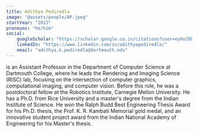 ```yaml
---
title: Adithya Pediredla
image: "@assets/people/AP.jpeg"
startYear: "2023"
pronouns: "he/him"
social: 
    googleScholar: "https://scholar.google.co.in/citations?user=ey6n20kAAAAJ&hl=en"
    linkedIn: "https://www.linkedin.com/in/adithyapediredla/"
    email: "adithya.k.pediredla@dartmouth.edu"
---
```


is an Assistant Professor in the Department of Computer Science at Dartmouth College, where he leads the Rendering and Imaging Science (RISC) lab, focusing on the intersection of computer graphics, computational imaging, and computer vision. Before this role, he was a postdoctoral fellow at the Robotics Institute, Carnegie Mellon University. He has a Ph.D. from Rice University and a master's degree from the Indian Institute of Science. He won the Ralph Budd Best Engineering Thesis Award for his Ph.D. thesis, the Prof. K. R. Kambati Memorial gold medal, and an innovative student project award from the Indian National Academy of Engineering for his Master's thesis.